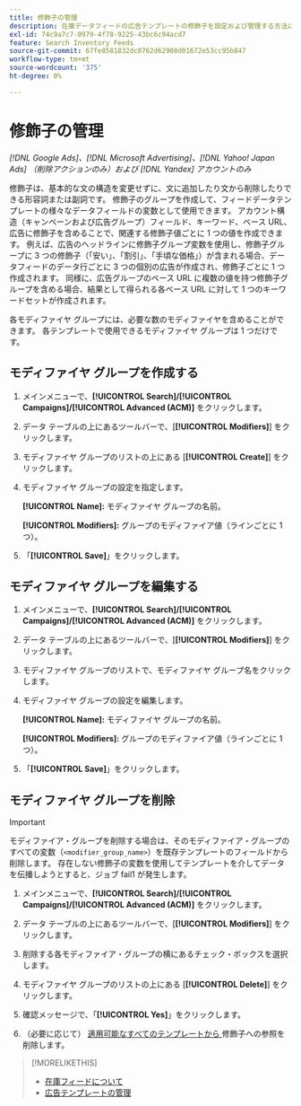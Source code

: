 ```yaml
---
title: 修飾子の管理
description: 在庫データフィードの広告テンプレートの修飾子を設定および管理する方法について説明します。
exl-id: 74c9a7c7-0979-4f78-9225-43bc6c94acd7
feature: Search Inventory Feeds
source-git-commit: 67fe8581832dc0762d62908d01672e53cc95b847
workflow-type: tm+mt
source-wordcount: '375'
ht-degree: 0%

---
```


# 修飾子の管理

*[!DNL Google Ads]、[!DNL Microsoft Advertising]、[!DNL Yahoo! Japan Ads] （削除アクションのみ）および [!DNL Yandex] アカウントのみ*

修飾子は、基本的な文の構造を変更せずに、文に追加したり文から削除したりできる形容詞または副詞です。 修飾子のグループを作成して、フィードデータテンプレートの様々なデータフィールドの変数として使用できます。 アカウント構造（キャンペーンおよび広告グループ）フィールド、キーワード、ベース URL、広告に修飾子を含めることで、関連する修飾子値ごとに 1 つの値を作成できます。 例えば、広告のヘッドラインに修飾子グループ変数を使用し、修飾子グループに 3 つの修飾子（「安い」、「割引」、「手頃な価格」）が含まれる場合、データフィードのデータ行ごとに 3 つの個別の広告が作成され、修飾子ごとに 1 つ作成されます。 同様に、広告グループのベース URL に複数の値を持つ修飾子グループを含める場合、結果として得られる各ベース URL に対して 1 つのキーワードセットが作成されます。

各モディファイヤ グループには、必要な数のモディファイヤを含めることができます。 各テンプレートで使用できるモディファイヤ グループは 1 つだけです。

## モディファイヤ グループを作成する

1. メインメニューで、**[!UICONTROL Search]/[!UICONTROL Campaigns]/[!UICONTROL Advanced (ACM)]** をクリックします。

1. データ テーブルの上にあるツールバーで、[**[!UICONTROL Modifiers]**] をクリックします。

1. モディファイヤ グループのリストの上にある [**[!UICONTROL Create]**] をクリックします。

1. モディファイヤ グループの設定を指定します。

   **[!UICONTROL Name]:** モディファイヤ グループの名前。

   **[!UICONTROL Modifiers]:** グループのモディファイア値（ラインごとに 1 つ）。

1. 「**[!UICONTROL Save]**」をクリックします。

## モディファイヤ グループを編集する

1. メインメニューで、**[!UICONTROL Search]/[!UICONTROL Campaigns]/[!UICONTROL Advanced (ACM)]** をクリックします。

1. データ テーブルの上にあるツールバーで、[**[!UICONTROL Modifiers]**] をクリックします。

1. モディファイヤ グループのリストで、モディファイヤ グループ名をクリックします。

1. モディファイヤ グループの設定を編集します。

   **[!UICONTROL Name]:** モディファイヤ グループの名前。

   **[!UICONTROL Modifiers]:** グループのモディファイア値（ラインごとに 1 つ）。

1. 「**[!UICONTROL Save]**」をクリックします。

## モディファイヤ グループを削除

>[!IMPORTANT]
>
>モディファイア・グループを削除する場合は、そのモディファイア・グループのすべての変数（`<modifier_group_name>`）を既存テンプレートのフィールドから削除します。 存在しない修飾子の変数を使用してテンプレートを介してデータを伝播しようとすると、ジョブ fail1 が発生します。

1. メインメニューで、**[!UICONTROL Search]/[!UICONTROL Campaigns]/[!UICONTROL Advanced (ACM)]** をクリックします。

1. データ テーブルの上にあるツールバーで、[**[!UICONTROL Modifiers]**] をクリックします。

1. 削除する各モディファイア・グループの横にあるチェック・ボックスを選択します。

1. モディファイヤ グループのリストの上にある [**[!UICONTROL Delete]**] をクリックします。

1. 確認メッセージで、「**[!UICONTROL Yes]**」をクリックします。

1. （必要に応じて） [ 適用可能なすべてのテンプレートから ](/help/search-social-commerce/campaign-management/inventory-feeds/ad-templates/ad-template-manage.md) 修飾子への参照を削除します。

>[!MORELIKETHIS]
>
>* [ 在庫フィードについて ](/help/search-social-commerce/campaign-management/inventory-feeds/inventory-feeds-about.md)
>* [ 広告テンプレートの管理 ](/help/search-social-commerce/campaign-management/inventory-feeds/ad-templates/ad-template-manage.md)
